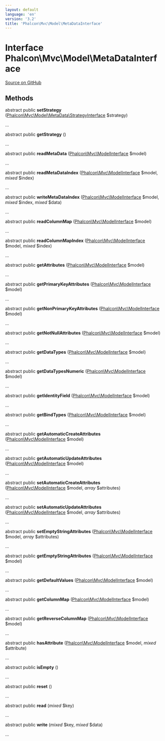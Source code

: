 ```yaml
---
layout: default
language: 'en'
version: '3.2'
title: 'Phalcon\Mvc\Model\MetaDataInterface'
---
```

# Interface **Phalcon\Mvc\Model\MetaDataInterface**

<a href="https://github.com/phalcon/cphalcon/tree/v3.2.0/phalcon/mvc/model/metadatainterface.zep" class="btn btn-default btn-sm">Source on GitHub</a>

## Methods
abstract public  **setStrategy** ([Phalcon\Mvc\Model\MetaData\StrategyInterface](/3.2/en/api/Phalcon_Mvc_Model_MetaData_StrategyInterface) $strategy)

...


abstract public  **getStrategy** ()

...


abstract public  **readMetaData** ([Phalcon\Mvc\ModelInterface](/3.2/en/api/Phalcon_Mvc_ModelInterface) $model)

...


abstract public  **readMetaDataIndex** ([Phalcon\Mvc\ModelInterface](/3.2/en/api/Phalcon_Mvc_ModelInterface) $model, *mixed* $index)

...


abstract public  **writeMetaDataIndex** ([Phalcon\Mvc\ModelInterface](/3.2/en/api/Phalcon_Mvc_ModelInterface) $model, *mixed* $index, *mixed* $data)

...


abstract public  **readColumnMap** ([Phalcon\Mvc\ModelInterface](/3.2/en/api/Phalcon_Mvc_ModelInterface) $model)

...


abstract public  **readColumnMapIndex** ([Phalcon\Mvc\ModelInterface](/3.2/en/api/Phalcon_Mvc_ModelInterface) $model, *mixed* $index)

...


abstract public  **getAttributes** ([Phalcon\Mvc\ModelInterface](/3.2/en/api/Phalcon_Mvc_ModelInterface) $model)

...


abstract public  **getPrimaryKeyAttributes** ([Phalcon\Mvc\ModelInterface](/3.2/en/api/Phalcon_Mvc_ModelInterface) $model)

...


abstract public  **getNonPrimaryKeyAttributes** ([Phalcon\Mvc\ModelInterface](/3.2/en/api/Phalcon_Mvc_ModelInterface) $model)

...


abstract public  **getNotNullAttributes** ([Phalcon\Mvc\ModelInterface](/3.2/en/api/Phalcon_Mvc_ModelInterface) $model)

...


abstract public  **getDataTypes** ([Phalcon\Mvc\ModelInterface](/3.2/en/api/Phalcon_Mvc_ModelInterface) $model)

...


abstract public  **getDataTypesNumeric** ([Phalcon\Mvc\ModelInterface](/3.2/en/api/Phalcon_Mvc_ModelInterface) $model)

...


abstract public  **getIdentityField** ([Phalcon\Mvc\ModelInterface](/3.2/en/api/Phalcon_Mvc_ModelInterface) $model)

...


abstract public  **getBindTypes** ([Phalcon\Mvc\ModelInterface](/3.2/en/api/Phalcon_Mvc_ModelInterface) $model)

...


abstract public  **getAutomaticCreateAttributes** ([Phalcon\Mvc\ModelInterface](/3.2/en/api/Phalcon_Mvc_ModelInterface) $model)

...


abstract public  **getAutomaticUpdateAttributes** ([Phalcon\Mvc\ModelInterface](/3.2/en/api/Phalcon_Mvc_ModelInterface) $model)

...


abstract public  **setAutomaticCreateAttributes** ([Phalcon\Mvc\ModelInterface](/3.2/en/api/Phalcon_Mvc_ModelInterface) $model, *array* $attributes)

...


abstract public  **setAutomaticUpdateAttributes** ([Phalcon\Mvc\ModelInterface](/3.2/en/api/Phalcon_Mvc_ModelInterface) $model, *array* $attributes)

...


abstract public  **setEmptyStringAttributes** ([Phalcon\Mvc\ModelInterface](/3.2/en/api/Phalcon_Mvc_ModelInterface) $model, *array* $attributes)

...


abstract public  **getEmptyStringAttributes** ([Phalcon\Mvc\ModelInterface](/3.2/en/api/Phalcon_Mvc_ModelInterface) $model)

...


abstract public  **getDefaultValues** ([Phalcon\Mvc\ModelInterface](/3.2/en/api/Phalcon_Mvc_ModelInterface) $model)

...


abstract public  **getColumnMap** ([Phalcon\Mvc\ModelInterface](/3.2/en/api/Phalcon_Mvc_ModelInterface) $model)

...


abstract public  **getReverseColumnMap** ([Phalcon\Mvc\ModelInterface](/3.2/en/api/Phalcon_Mvc_ModelInterface) $model)

...


abstract public  **hasAttribute** ([Phalcon\Mvc\ModelInterface](/3.2/en/api/Phalcon_Mvc_ModelInterface) $model, *mixed* $attribute)

...


abstract public  **isEmpty** ()

...


abstract public  **reset** ()

...


abstract public  **read** (*mixed* $key)

...


abstract public  **write** (*mixed* $key, *mixed* $data)

...


